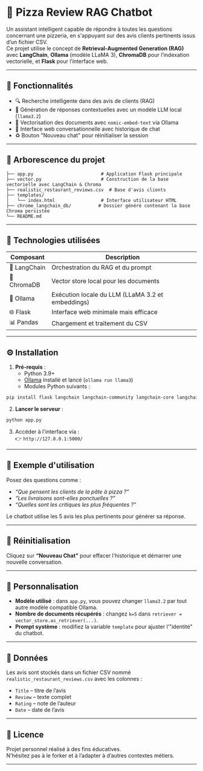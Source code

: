 # 🍕 Pizza Review RAG Chatbot

Un assistant intelligent capable de répondre à toutes les questions concernant une pizzeria, en s'appuyant sur des avis clients pertinents issus d’un fichier CSV.  
Ce projet utilise le concept de **Retrieval-Augmented Generation (RAG)** avec **LangChain**, **Ollama** (modèle LLaMA 3), **ChromaDB** pour l’indexation vectorielle, et **Flask** pour l’interface web.

---

## 🚀 Fonctionnalités

- 🔍 Recherche intelligente dans des avis de clients (RAG)
- 🤖 Génération de réponses contextuelles avec un modèle LLM local (`llama3.2`)
- 🧠 Vectorisation des documents avec `nomic-embed-text` via Ollama
- 💬 Interface web conversationnelle avec historique de chat
- ♻️ Bouton "Nouveau chat" pour réinitialiser la session

---

## 📁 Arborescence du projet

```
├── app.py                         # Application Flask principale
├── vector.py                      # Construction de la base vectorielle avec LangChain & Chroma
├── realistic_restaurant_reviews.csv  # Base d'avis clients
├── templates/
│   └── index.html                 # Interface utilisateur HTML
├── chrome_langchain_db/          # Dossier généré contenant la base Chroma persistée
└── README.md
```

---

## 🧩 Technologies utilisées

| Composant       | Description                                         |
|-----------------|-----------------------------------------------------|
| 🧠 LangChain     | Orchestration du RAG et du prompt                  |
| 🧊 ChromaDB       | Vector store local pour les documents              |
| 📄 Ollama         | Exécution locale du LLM (LLaMA 3.2 et embeddings) |
| 🌐 Flask          | Interface web minimale mais efficace               |
| 📊 Pandas         | Chargement et traitement du CSV                   |

---

## ⚙️ Installation

1. **Pré-requis** :
   - Python 3.9+
   - [Ollama](https://ollama.com) installé et lancé (`ollama run llama3`)
   - Modules Python suivants :

```bash
pip install flask langchain langchain-community langchain-core langchain-chroma langchain-ollama pandas
```

2. **Lancer le serveur** :

```bash
python app.py
```

3. Accéder à l'interface via :  
👉 `http://127.0.0.1:5000/`

---

## 🧪 Exemple d'utilisation

Posez des questions comme :

- _“Que pensent les clients de la pâte à pizza ?”_  
- _“Les livraisons sont-elles ponctuelles ?”_  
- _“Quelles sont les critiques les plus fréquentes ?”_

Le chatbot utilise les 5 avis les plus pertinents pour générer sa réponse.

---

## 🔄 Réinitialisation

Cliquez sur **“Nouveau Chat”** pour effacer l'historique et démarrer une nouvelle conversation.

---

## 📌 Personnalisation

- **Modèle utilisé** : dans `app.py`, vous pouvez changer `llama3.2` par tout autre modèle compatible Ollama.
- **Nombre de documents récupérés** : changez `k=5` dans `retriever = vector_store.as_retriever(...)`.
- **Prompt système** : modifiez la variable `template` pour ajuster l’"identité" du chatbot.

---

## 📎 Données

Les avis sont stockés dans un fichier CSV nommé `realistic_restaurant_reviews.csv` avec les colonnes :

- `Title` – titre de l’avis
- `Review` – texte complet
- `Rating` – note de l’auteur
- `Date` – date de l’avis

---

## 📜 Licence

Projet personnel réalisé à des fins éducatives.  
N'hésitez pas à le forker et à l’adapter à d’autres contextes métiers.

---
